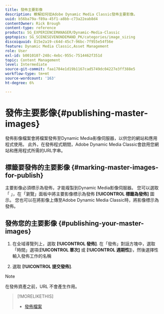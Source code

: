 ```yaml
---
title: 發佈主要影像
description: 瞭解如何從Adobe Dynamic Media Classic發佈主要影像。
uuid: b56ba79a-f89a-45f1-a8bb-c73a22eab8d4
contentOwner: Rick Brough
content-type: reference
products: SG_EXPERIENCEMANAGER/Dynamic-Media-Classic
geptopics: SG_SCENESEVENONDEMAND_PK/categories/image_sizing
discoiquuid: 815e2a19-c64d-45c7-96bc-7f955e54f56e
feature: Dynamic Media Classic,Asset Management
role: User
exl-id: b0010107-248c-4ebc-955c-7514462f351d
topic: Content Management
level: Intermediate
source-git-commit: faa1784e1d19b1167cad5749dc04227e3ff388e5
workflow-type: tm+mt
source-wordcount: '163'
ht-degree: 6%

---
```


# 發佈主要影像{#publishing-master-images}

發佈影像檔案會將檔案發佈至Dynamic Media影像伺服器，以供您的網站和應用程式使用。 此外，在發佈程式期間，Adobe Dynamic Media Classic會啟用您網站和應用程式所需的URL字串。

## 標籤要發佈的主要影像 {#marking-master-images-for-publish}

主要影像必須標示為發佈，才能複製到Dynamic Media影像伺服器。 您可以選取「 」，在「瀏覽」面板中將主要影像標示為發佈 **[!UICONTROL 標籤為發佈]** 圖示。 您也可以在將影像上傳至Adobe Dynamic Media Classic時，將影像標示為發佈。

## 發佈您的主要影像 {#publishing-your-master-images}

1. 在全域導覽列上，選取 **[!UICONTROL 發佈]**. 在「發佈」對話方塊中，選取「時間」選項(**[!UICONTROL 單次]** 或 **[!UICONTROL 週期性]**)，然後選擇性輸入發佈工作的名稱

1. 選取 **[!UICONTROL 提交發佈]**.

>[!NOTE]
>
>在發佈資產之前，URL 不會產生作用。

>[!MORELIKETHIS]
>
>* [發佈檔案](publishing-files.md#publishing_files)
